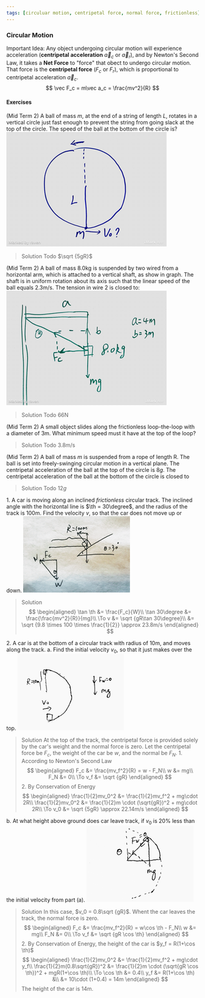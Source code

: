 ```yaml
---
tags: [circuluar motion, centripetal force, normal force, frictionless]
---
```


### Circular Motion
Important Idea: Any object undergoing circular motion will experience acceleration (**centripetal acceleration** $\vec a_c$ or $\vec a_r$), and by Newton's Second Law, it takes a **Net Force**  to "force" that obect to undergo circular motion. That force is the **centripetal force** ($F_c$ or $F_r$), which is proportional to centripetal acceleration $\vec a_c$.
$$
\vec F_c = m\vec a_c = \frac{mv^2}{R}
$$

#### Exercises
(Mid Term 2) A ball of mass $m$, at the end of a string of length $L$, rotates in a vertical circle just fast enough to prevent the string from going slack at the top of the circle. The speed of the ball at the bottom of the circle is?
![Graph](../assets/mid_term2_circular_motion_1.PNG)
>Solution
Todo
$\sqrt {5gR}$

(Mid Term 2) A ball of mass 8.0kg is suspended by two wired from a horizontal arm, which is attached to a vertical shaft, as show in graph. The shaft is in uniform rotation about its axis such that the linear speed of the ball equals 2.3m/s. The tension in wire 2 is closed to:
![Graph](../assets/mid_term2_circular_motion_2.PNG)
>Solution
Todo
66N

(Mid Term 2) A small object slides along the frictionless loop-the-loop with a diameter of 3m. What minimum speed must it have at the top of the loop?
>Solution
Todo
3.8m/s

(Mid Term 2) A ball of mass $m$ is suspended from a rope of length R. The ball is set into freely-swinging circular motion in a vertical plane. The centripetal acceleration of the ball at the top of the circle is $8g$. The centripetal acceleration of the ball at the bottom of the circle is closed to
>Solution
Todo
$12g$

1\. A car is moving along an inclined _frictionless_ circular track. The inclined angle with the horizontal line is $\th = 30\degree$, and the radius of the track is $100$m. Find the velocity $v$, so that the car does not move up or down.
![Graph (1)](../assets/quiz0221_centripetal_force.PNG)
>Solution
$$
\begin{aligned}
\tan \th &= \frac{F_c}{W}\\
\tan 30\degree &= \frac{\frac{mv^2}{R}}{mg}\\
\To v &= \sqrt {gR\tan 30\degree}\\
&= \sqrt {9.8 \times 100 \times \frac{1}{2}} \approx 23.8m/s
\end{aligned}
$$

2\. A car is at the bottom of a circular track with radius of $10$m, and moves along the track.
a. Find the initial velocity $v_0$, so that it just makes over the top.
![Graph (2a)](../assets/quiz0307_car_on_circular_track_a.PNG)
>Solution
At the top of the track, the centripetal force is provided solely by the car's weight and the normal force is zero. Let the centripetal force be $F_c$, the weight of the car be $w$, and the normal be $F_N$.
1\. According to Newton's Second Law
$$
\begin{aligned}
F_c &= \frac{mv_f^2}{R} = w - F_N\\
w &= mg\\
F_N &= 0\\
\To v_f &= \sqrt {gR}
\end{aligned}
$$
2\. By Conservation of Energy
$$
\begin{aligned}
\frac{1}{2}mv_0^2 &= \frac{1}{2}mv_f^2 + mg\cdot 2R\\
\frac{1}{2}mv_0^2 &= \frac{1}{2}m \cdot (\sqrt{gR})^2 + mg\cdot 2R\\
\To v_0 &= \sqrt {5gR} \approx 22.14m/s
\end{aligned}
$$

b. At what height above ground does car leave track, if $v_0$ is 20% less than the initial velocity from part (a).
![Graph (2b)](../assets/quiz0307_car_on_circular_track_b.PNG)
>Solution
In this case, $v_0 = 0.8\sqrt {gR}$.
Whent the car leaves the track, the normal force is zero.
$$
\begin{aligned}
F_c &= \frac{mv_f^2}{R} = w\cos \th - F_N\\
w &= mg\\
F_N &= 0\\
\To v_f &= \sqrt {gR \cos \th}
\end{aligned}
$$
2\. By Conservation of Energy, the height of the car is $y_f = R(1+\cos \th)$
$$
\begin{aligned}
\frac{1}{2}mv_0^2 &= \frac{1}{2}mv_f^2 + mg\cdot y_f\\
\frac{1}{2}m(0.8\sqrt{gR})^2 &= \frac{1}{2}m \cdot (\sqrt{gR \cos \th})^2 + mgR(1+\cos \th)\\
\To \cos \th &= 0.4\\
y_f &= R(1+\cos \th) &\\
&= 10\cdot (1+0.4) = 14m
\end{aligned}
$$
The height of the car is $14$m.
